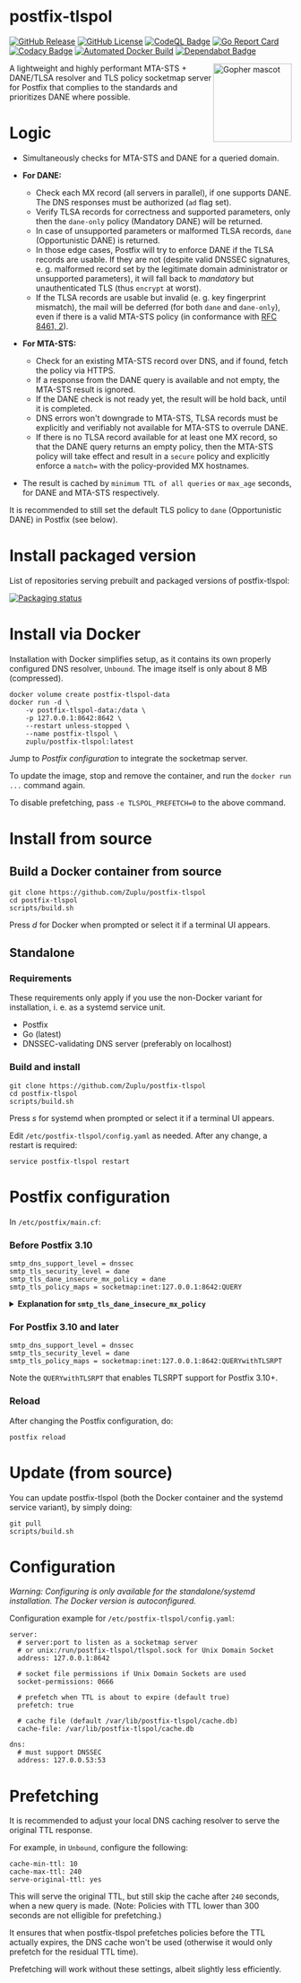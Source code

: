 # postfix-tlspol

[![GitHub Release](https://img.shields.io/github/v/release/Zuplu/postfix-tlspol)](https://github.com/Zuplu/postfix-tlspol/releases/latest) [![GitHub License](https://img.shields.io/github/license/Zuplu/postfix-tlspol)](https://github.com/Zuplu/postfix-tlspol/blob/main/LICENSE) [![CodeQL Badge](https://github.com/Zuplu/postfix-tlspol/actions/workflows/github-code-scanning/codeql/badge.svg)](https://github.com/Zuplu/postfix-tlspol/actions/workflows/github-code-scanning/codeql/) [![Go Report Card](https://goreportcard.com/badge/github.com/Zuplu/postfix-tlspol)](https://goreportcard.com/report/github.com/Zuplu/postfix-tlspol) [![Codacy Badge](https://app.codacy.com/project/badge/Grade/98f114fa07ac4daa89495e5248d4c76b)](https://app.codacy.com/gh/Zuplu/postfix-tlspol/dashboard?utm_source=gh&utm_medium=referral&utm_content=&utm_campaign=Badge_grade) [![Automated Docker Build](https://img.shields.io/github/actions/workflow/status/Zuplu/postfix-tlspol/build-docker.yaml?branch=main&event=push&logo=docker&logoColor=white&label=Docker&color=%232496ED)](https://hub.docker.com/r/zuplu/postfix-tlspol/tags) [![Dependabot Badge](https://img.shields.io/badge/dependabot-enabled-0366D6?logo=dependabot&logoColor=white)](https://github.com/Zuplu/postfix-tlspol/actions/workflows/dependabot/dependabot-updates)

[<img src="https://zuplu.com/mascot.svg?1" width="140em" align="right" alt="Gopher mascot" />](#)

A lightweight and highly performant MTA-STS + DANE/TLSA resolver and TLS policy socketmap server for Postfix that complies to the standards and prioritizes DANE where possible.

# Logic

- Simultaneously checks for MTA-STS and DANE for a queried domain.

- **For DANE:**
  - Check each MX record (all servers in parallel), if one supports DANE. The DNS responses must be authorized (`ad` flag set).
  - Verify TLSA records for correctness and supported parameters, only then the `dane-only` policy (Mandatory DANE) will be returned.
  - In case of unsupported parameters or malformed TLSA records, `dane` (Opportunistic DANE) is returned.
  - In those edge cases, Postfix will try to enforce DANE if the TLSA records are usable. If they are not (despite valid DNSSEC signatures, e. g. malformed record set by the legitimate domain administrator or unsupported parameters), it will fall back to *mandatory* but unauthenticated TLS (thus `encrypt` at worst).
  - If the TLSA records are usable but invalid (e. g. key fingerprint mismatch), the mail will be deferred (for both `dane` and `dane-only`), even if there is a valid MTA-STS policy (in conformance with [RFC 8461, 2](https://www.rfc-editor.org/rfc/rfc8461#section-2)).

- **For MTA-STS:**
  - Check for an existing MTA-STS record over DNS, and if found, fetch the policy via HTTPS.
  - If a response from the DANE query is available and not empty, the MTA-STS result is ignored.
  - If the DANE check is not ready yet, the result will be hold back, until it is completed.
  - DNS errors won't downgrade to MTA-STS, TLSA records must be explicitly and verifiably not available for MTA-STS to overrule DANE.
  - If there is no TLSA record available for at least one MX record, so that the DANE query returns an empty policy, then the MTA-STS policy will take effect and result in a `secure` policy and explicitly enforce a `match=` with the policy-provided MX hostnames.

- The result is cached by `minimum TTL of all queries` or `max_age` seconds, for DANE and MTA-STS respectively.

It is recommended to still set the default TLS policy to `dane` (Opportunistic DANE) in Postfix (see below).

# Install packaged version

List of repositories serving prebuilt and packaged versions of postfix-tlspol:

[![Packaging status](https://repology.org/badge/vertical-allrepos/postfix-tlspol.svg?exclude_sources=modules,site)](#)

# Install via Docker

Installation with Docker simplifies setup, as it contains its own properly configured DNS resolver, `Unbound`. The image itself is only about 8 MB (compressed).

```
docker volume create postfix-tlspol-data
docker run -d \
    -v postfix-tlspol-data:/data \
    -p 127.0.0.1:8642:8642 \
    --restart unless-stopped \
    --name postfix-tlspol \
    zuplu/postfix-tlspol:latest
```

Jump to *Postfix configuration* to integrate the socketmap server.

To update the image, stop and remove the container, and run the `docker run ...` command again.

To disable prefetching, pass `-e TLSPOL_PREFETCH=0` to the above command.

# Install from source

## Build a Docker container from source

```
git clone https://github.com/Zuplu/postfix-tlspol
cd postfix-tlspol
scripts/build.sh
```
Press _d_ for Docker when prompted or select it if a terminal UI appears.

## Standalone

### Requirements

These requirements only apply if you use the non-Docker variant for installation, i. e. as a systemd service unit.

- Postfix
- Go (latest)
- DNSSEC-validating DNS server (preferably on localhost)

### Build and install

```
git clone https://github.com/Zuplu/postfix-tlspol
cd postfix-tlspol
scripts/build.sh
```
Press _s_ for systemd when prompted or select it if a terminal UI appears.

Edit `/etc/postfix-tlspol/config.yaml` as needed. After any change, a restart is required:
```
service postfix-tlspol restart
```

# Postfix configuration

In `/etc/postfix/main.cf`:

### Before Postfix 3.10

```
smtp_dns_support_level = dnssec
smtp_tls_security_level = dane
smtp_tls_dane_insecure_mx_policy = dane
smtp_tls_policy_maps = socketmap:inet:127.0.0.1:8642:QUERY
```

<details>
  <summary><b>Explanation for <code>smtp_tls_dane_insecure_mx_policy</code></b></summary>

  This bug has been fixed in [Postfix stable release 3.10.0](https://www.postfix.org/announcements/postfix-3.10.0.html), as well as in [Postfix legacy releases 3.9.2, 3.8.8, 3.7.13, and 3.6.17](https://www.postfix.org/announcements/postfix-3.9.2.html) and all subsequent newer releases. *You do not need to manually set this, if you use one of these or more recent versions.*

  Explicitly setting <code>smtp_tls_dane_insecure_mx_policy</code> to <code>dane</code> is a workaround for a bug that only matters in case you change the recommended default <code>smtp_tls_security_level</code> to something different than <code>dane</code>.

  postfix-tlspol returns <code>dane</code> (opportunistic DANE) only for domains where <code>dane-only</code> (mandatory DANE) is not possible (because the MX lookup is unsigned, but the MX server itself supports DANE). Not setting this would render <code>dane</code> ineffective and only honor <code>dane-only</code>, if your <code>smtp_tls_security_level</code> is not <code>dane</code>. So even when postfix-tlspol explicitly requests opportunistic DANE for a domain, Postfix would ignore it before the fix.
</details>

### For Postfix 3.10 and later

```
smtp_dns_support_level = dnssec
smtp_tls_security_level = dane
smtp_tls_policy_maps = socketmap:inet:127.0.0.1:8642:QUERYwithTLSRPT
```

Note the `QUERYwithTLSRPT` that enables TLSRPT support for Postfix 3.10+.

### Reload

After changing the Postfix configuration, do:
```
postfix reload
```

# Update (from source)

You can update postfix-tlspol (both the Docker container and the systemd service variant), by simply doing:
```
git pull
scripts/build.sh
```

# Configuration

_*Warning:* Configuring is only available for the standalone/systemd installation. The Docker version is autoconfigured._

Configuration example for `/etc/postfix-tlspol/config.yaml`:
```
server:
  # server:port to listen as a socketmap server
  # or unix:/run/postfix-tlspol/tlspol.sock for Unix Domain Socket
  address: 127.0.0.1:8642

  # socket file permissions if Unix Domain Sockets are used
  socket-permissions: 0666

  # prefetch when TTL is about to expire (default true)
  prefetch: true

  # cache file (default /var/lib/postfix-tlspol/cache.db)
  cache-file: /var/lib/postfix-tlspol/cache.db

dns:
  # must support DNSSEC
  address: 127.0.0.53:53
```

# Prefetching

It is recommended to adjust your local DNS caching resolver to serve the original TTL response.

For example, in `Unbound`, configure the following:
```
cache-min-ttl: 10
cache-max-ttl: 240
serve-original-ttl: yes
```
This will serve the original TTL, but still skip the cache after `240` seconds, when a new query is made. (Note: Policies with TTL lower than 300 seconds are not elligible for prefetching.)

It ensures that when postfix-tlspol prefetches policies before the TTL actually expires, the DNS cache won't be used (otherwise it would only prefetch for the residual TTL time).

Prefetching will work without these settings, albeit slightly less efficiently.
